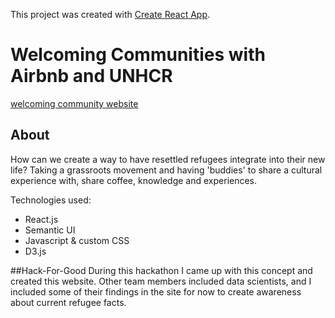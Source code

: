 This project was created with [Create React App](https://github.com/facebookincubator/create-react-app).

# Welcoming Communities with Airbnb and UNHCR
[welcoming community website](https://welcomingcommunity.surge.sh.com)

  ## About
  How can we create a way to have resettled refugees integrate into their new life? Taking a grassroots movement and having 'buddies' to share a cultural experience with, share coffee, knowledge and experiences.

 Technologies used:
 * React.js
 * Semantic UI
 * Javascript & custom CSS
 * D3.js

 ##Hack-For-Good
 During this hackathon I came up with this concept and created this website. Other team members included data scientists, and I included some of their findings in the site for now to create awareness about current refugee facts.
